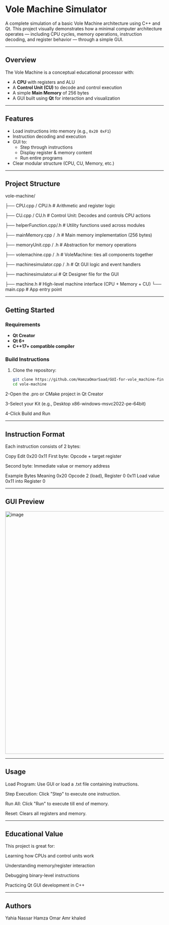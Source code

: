 #  Vole Machine Simulator

A complete simulation of a basic Vole Machine architecture using C++ and Qt. This project visually demonstrates how a minimal computer architecture operates — including CPU cycles, memory operations, instruction decoding, and register behavior — through a simple GUI.

---

##  Overview

The Vole Machine is a conceptual educational processor with:

- A **CPU** with registers and ALU
- A **Control Unit (CU)** to decode and control execution
- A simple **Main Memory** of 256 bytes
- A GUI built using **Qt** for interaction and visualization

---

##  Features

- Load instructions into memory (e.g., `0x20 0xF1`)
- Instruction decoding and execution
- GUI to:
  - Step through instructions
  - Display register & memory content
  - Run entire programs
- Clear modular structure (CPU, CU, Memory, etc.)

---

##  Project Structure
vole-machine/

├── CPU.cpp / CPU.h # Arithmetic and register logic

├── CU.cpp / CU.h # Control Unit: Decodes and controls CPU actions

├── helperFunction.cpp/.h # Utility functions used across modules

├── mainMemory.cpp / .h # Main memory implementation (256 bytes)

├── memoryUnit.cpp / .h # Abstraction for memory operations

├── volemachine.cpp / .h # VoleMachine: ties all components together

├── machinesimulator.cpp / .h # Qt GUI logic and event handlers

├── machinesimulator.ui # Qt Designer file for the GUI

├── machine.h # High-level machine interface (CPU + Memory + CU)
└── main.cpp # App entry point


---

##  Getting Started

###  Requirements

- **Qt Creator**
- **Qt 6+**
- **C++17+ compatible compiler**

###  Build Instructions

1. Clone the repository:
   ```bash
   git clone https://github.com/HamzaOmarSaad/GUI-for-vole_machine-final.git
   cd vole-machine

2-Open the .pro or CMake project in Qt Creator

3-Select your Kit (e.g., Desktop x86-windows-msvc2022-pe-64bit)

4-Click Build and Run

---
##  Instruction Format
Each instruction consists of 2 bytes:

Copy
Edit
0x20 0x11
First byte: Opcode + target register

Second byte: Immediate value or memory address

Example
Bytes	   Meaning
0x20	   Opcode 2 (load), Register 0
0x11	   Load value 0x11 into Register 0

---
## GUI Preview
<img width="1366" height="768" alt="image" src="https://github.com/user-attachments/assets/57e2033c-829e-487c-823d-30c5c8e4dd59" />


---
##  Usage
Load Program: Use GUI or load a .txt file containing instructions.

Step Execution: Click "Step" to execute one instruction.

Run All: Click "Run" to execute till end of memory.

Reset: Clears all registers and memory.

---
## Educational Value
This project is great for:

Learning how CPUs and control units work

Understanding memory/register interaction

Debugging binary-level instructions

Practicing Qt GUI development in C++

---
## Authors
Yahia Nassar       Hamza Omar      Amr khaled
